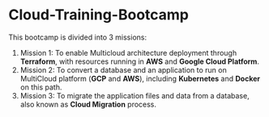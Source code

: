 # Cloud-Training-Bootcamp

This bootcamp is divided into 3 missions:

1. Mission 1: To enable Multicloud architecture deployment through **Terraform**, with resources running in **AWS** and **Google Cloud Platform**.
2. Mission 2: To convert a database and an application to run on MultiCloud platform (**GCP** and **AWS**), including **Kubernetes** and **Docker** on this path.
3. Mission 3: To migrate the application files and data from a database, also known as **Cloud Migration** process.

